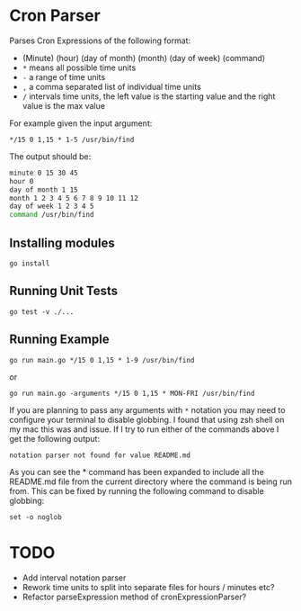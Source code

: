 # Cron Parser

Parses Cron Expressions of the following format:

*   (Minute) (hour) (day of month) (month) (day of week) (command)
*   `*` means all possible time units
*   `-` a range of time units
*   `,` a comma separated list of individual time units
*   `/` intervals time units, the left value is the starting value and the right value is the max value

For example given the input argument:

`*/15 0 1,15 * 1-5 /usr/bin/find`

The output should be:

```bash
minute 0 15 30 45
hour 0
day of month 1 15
month 1 2 3 4 5 6 7 8 9 10 11 12
day of week 1 2 3 4 5
command /usr/bin/find
```

## Installing modules

`go install`

## Running Unit Tests

`go test -v ./...`

## Running Example

`go run main.go */15 0 1,15 * 1-9 /usr/bin/find`

or

`go run main.go -arguments */15 0 1,15 * MON-FRI /usr/bin/find`

If you are planning to pass any arguments with `*` notation you may
need to configure your terminal to disable globbing. I found that using zsh shell on my mac this was
and issue. If I try to run either of the commands above I get the following output:

`notation parser not found for value README.md`

As you can see the * command has been expanded to include all the README.md file
from the current directory where the command is being run from. This can be fixed by
running the following command to disable globbing:

`set -o noglob`

# TODO

*  Add interval notation parser
*  Rework time units to split into separate files for hours / minutes etc?
*  Refactor parseExpression method of cronExpressionParser?